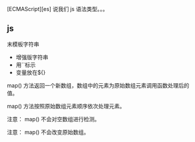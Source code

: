 [ECMAScript][es]
说我们 js 语法类型。。。

## js 
 末模板字符串
- 增强版字符串 
- 用``标示
- 变量放在${}


map() 方法返回一个新数组，数组中的元素为原始数组元素调用函数处理后的值。

map() 方法按照原始数组元素顺序依次处理元素。

注意： map() 不会对空数组进行检测。

注意： map() 不会改变原始数组。